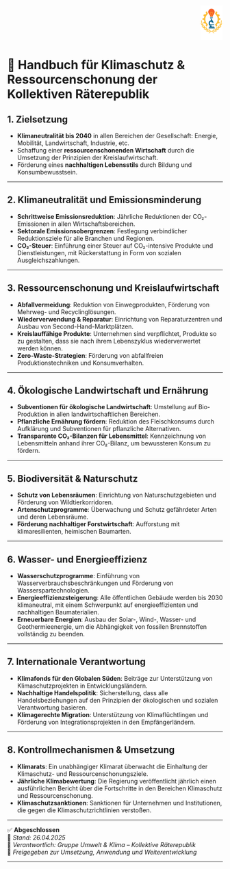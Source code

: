 <p align="right">
  <img src="https://raw.githubusercontent.com/hades-dux/Kollektive-Raeterepublik/main/Meta_und_Systemstruktur/logo_offiziell.png" alt="Logo der Kollektiven Räterepublik" height="80">
</p>

<!--
Autor: Fabio Weidner
Version: 1.0
Sektion: Umwelt & Klima
Veröffentlichung: April 2025
-->

# 🌱 Handbuch für Klimaschutz & Ressourcenschonung der Kollektiven Räterepublik

## 1. Zielsetzung

- **Klimaneutralität bis 2040** in allen Bereichen der Gesellschaft: Energie, Mobilität, Landwirtschaft, Industrie, etc.
- Schaffung einer **ressourcenschonenden Wirtschaft** durch die Umsetzung der Prinzipien der Kreislaufwirtschaft.
- Förderung eines **nachhaltigen Lebensstils** durch Bildung und Konsumbewusstsein.

---

## 2. Klimaneutralität und Emissionsminderung

- **Schrittweise Emissionsreduktion**: Jährliche Reduktionen der CO₂-Emissionen in allen Wirtschaftsbereichen.
- **Sektorale Emissionsobergrenzen**: Festlegung verbindlicher Reduktionsziele für alle Branchen und Regionen.
- **CO₂-Steuer**: Einführung einer Steuer auf CO₂-intensive Produkte und Dienstleistungen, mit Rückerstattung in Form von sozialen Ausgleichszahlungen.

---

## 3. Ressourcenschonung und Kreislaufwirtschaft

- **Abfallvermeidung**: Reduktion von Einwegprodukten, Förderung von Mehrweg- und Recyclinglösungen.
- **Wiederverwendung & Reparatur**: Einrichtung von Reparaturzentren und Ausbau von Second-Hand-Marktplätzen.
- **Kreislauffähige Produkte**: Unternehmen sind verpflichtet, Produkte so zu gestalten, dass sie nach ihrem Lebenszyklus wiederverwertet werden können.
- **Zero-Waste-Strategien**: Förderung von abfallfreien Produktionstechniken und Konsumverhalten.

---

## 4. Ökologische Landwirtschaft und Ernährung

- **Subventionen für ökologische Landwirtschaft**: Umstellung auf Bio-Produktion in allen landwirtschaftlichen Bereichen.
- **Pflanzliche Ernährung fördern**: Reduktion des Fleischkonsums durch Aufklärung und Subventionen für pflanzliche Alternativen.
- **Transparente CO₂-Bilanzen für Lebensmittel**: Kennzeichnung von Lebensmitteln anhand ihrer CO₂-Bilanz, um bewussteren Konsum zu fördern.

---

## 5. Biodiversität & Naturschutz

- **Schutz von Lebensräumen**: Einrichtung von Naturschutzgebieten und Förderung von Wildtierkorridoren.
- **Artenschutzprogramme**: Überwachung und Schutz gefährdeter Arten und deren Lebensräume.
- **Förderung nachhaltiger Forstwirtschaft**: Aufforstung mit klimaresilienten, heimischen Baumarten.

---

## 6. Wasser- und Energieeffizienz

- **Wasserschutzprogramme**: Einführung von Wasserverbrauchsbeschränkungen und Förderung von Wasserspartechnologien.
- **Energieeffizienzsteigerung**: Alle öffentlichen Gebäude werden bis 2030 klimaneutral, mit einem Schwerpunkt auf energieeffizienten und nachhaltigen Baumaterialien.
- **Erneuerbare Energien**: Ausbau der Solar-, Wind-, Wasser- und Geothermieenergie, um die Abhängigkeit von fossilen Brennstoffen vollständig zu beenden.

---

## 7. Internationale Verantwortung

- **Klimafonds für den Globalen Süden**: Beiträge zur Unterstützung von Klimaschutzprojekten in Entwicklungsländern.
- **Nachhaltige Handelspolitik**: Sicherstellung, dass alle Handelsbeziehungen auf den Prinzipien der ökologischen und sozialen Verantwortung basieren.
- **Klimagerechte Migration**: Unterstützung von Klimaflüchtlingen und Förderung von Integrationsprojekten in den Empfängerländern.

---

## 8. Kontrollmechanismen & Umsetzung

- **Klimarats**: Ein unabhängiger Klimarat überwacht die Einhaltung der Klimaschutz- und Ressourcenschonungsziele.
- **Jährliche Klimabewertung**: Die Regierung veröffentlicht jährlich einen ausführlichen Bericht über die Fortschritte in den Bereichen Klimaschutz und Ressourcenschonung.
- **Klimaschutzsanktionen**: Sanktionen für Unternehmen und Institutionen, die gegen die Klimaschutzrichtlinien verstoßen.

---

✅ **Abgeschlossen**  
📅 *Stand: 26.04.2025*  
🏩 *Verantwortlich: Gruppe Umwelt & Klima – Kollektive Räterepublik*  
🔐 *Freigegeben zur Umsetzung, Anwendung und Weiterentwicklung*

---
